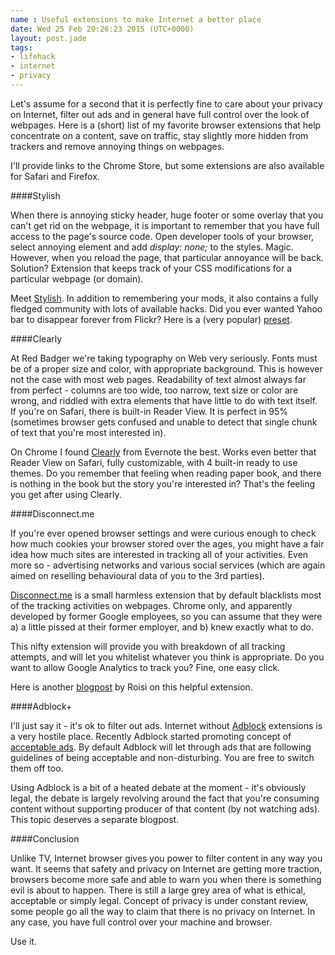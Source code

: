 ```yaml
---
name : Useful extensions to make Internet a better place
date: Wed 25 Feb 20:26:23 2015 (UTC+0000)
layout: post.jade
tags:
- lifehack
- internet
- privacy
---
```


Let's assume for a second that it is perfectly fine to care about your privacy on Internet, filter out ads and in general have full control over the look of webpages. Here is a (short) list of my favorite browser extensions that help concentrate on a content, save on traffic, stay slightly more hidden from trackers and remove annoying things on webpages.

I'll provide links to the Chrome Store, but some extensions are also available for Safari and Firefox.

####Stylish

When there is annoying sticky header, huge footer or some overlay that you can't get rid on the webpage, it is important to remember that you have full access to the page's source code. Open developer tools of your browser, select annoying element and add *display: none;* to the styles. Magic. However, when you reload the page, that particular annoyance will be back. Solution? Extension that keeps track of your CSS modifications for a particular webpage (or domain).

Meet [Stylish](https://chrome.google.com/webstore/detail/stylish/fjnbnpbmkenffdnngjfgmeleoegfcffe). In addition to remembering your mods, it also contains a fully fledged community with lots of available hacks. Did you ever wanted Yahoo bar to disappear forever from Flickr? Here is a (very popular) [preset](https://userstyles.org/styles/89998/flickr-remove-yahoo-nav-bar).

####Clearly

At Red Badger we're taking typography on Web very seriously. Fonts must be of a proper size and color, with appropriate background. This is however not the case with most web pages. Readability of text almost always far from perfect - columns are too wide, too narrow, text size or color are wrong, and riddled with extra elements that have little to do with text itself. If you're on Safari, there is built-in Reader View. It is perfect in 95% (sometimes browser gets confused and unable to detect that single chunk of text that you're most interested in).

On Chrome I found [Clearly](https://chrome.google.com/webstore/detail/clearly/iooicodkiihhpojmmeghjclgihfjdjhj) from Evernote the best. Works even better that Reader View on Safari, fully customizable, with 4 built-in ready to use themes. Do you remember that feeling when reading paper book, and there is nothing in the book but the story you're interested in? That's the feeling you get after using Clearly.

####Disconnect.me

If you're ever opened browser settings and were curious enough to check how much cookies your browser stored over the ages, you might have a fair idea how much sites are interested in tracking all of your activities. Even more so - advertising networks and various social services (which are again aimed on reselling behavioural data of you to the 3rd parties).

[Disconnect.me](https://disconnect.me/) is a small harmless extension that by default blacklists most of the tracking activities on webpages. Chrome only, and apparently developed by former Google employees, so you can assume that they were a) a little pissed at their former employer, and b) knew exactly what to do.

This nifty extension will provide you with breakdown of all tracking attempts, and will let you whitelist whatever you think is appropriate. Do you want to allow Google Analytics to track you? Fine, one easy click.

Here is another [blogpost](http://roisi.co.uk/big-data-gathering/) by Roisi on this helpful extension.

####Adblock+

I'll just say it - it's ok to filter out ads. Internet without [Adblock](https://adblockplus.org/) extensions is a very hostile place. Recently Adblock started promoting concept of [acceptable ads](https://adblockplus.org/en/acceptable-ads). By default Adblock will let through ads that are following guidelines of being acceptable and non-disturbing. You are free to switch them off too.

Using Adblock is a bit of a heated debate at the moment - it's obviously legal, the debate is largely revolving around the fact that you're consuming content without supporting producer of that content (by not watching ads). This topic deserves a separate blogpost.

####Conclusion

Unlike TV, Internet browser gives you power to filter content in any way you want. It seems that safety and privacy on Internet are getting more traction, browsers become more safe and able to warn you when there is something evil is about to happen. There is still a large grey area of what is ethical, acceptable or simply legal. Concept of privacy is under constant review, some people go all the way to claim that there is no privacy on Internet. In any case, you have full control over your machine and browser.

Use it.
